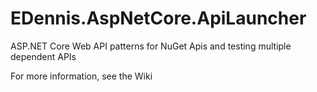# EDennis.AspNetCore.ApiLauncher
ASP.NET Core Web API patterns for NuGet Apis and testing multiple dependent APIs

For more information, see the Wiki
